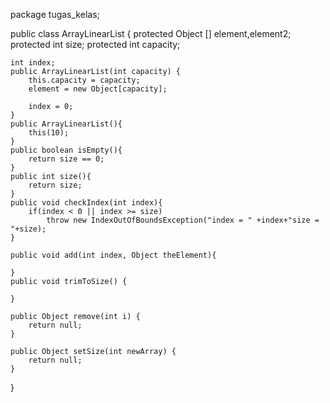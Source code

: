 package tugas_kelas;

public class ArrayLinearList {
    protected Object [] element,element2;
    protected int size;
    protected int capacity;
    
    int index;
    public ArrayLinearList(int capacity) {
        this.capacity = capacity;
        element = new Object[capacity];

        index = 0;
    }
    public ArrayLinearList(){
        this(10);
    }
    public boolean isEmpty(){
        return size == 0;
    } 
    public int size(){
        return size;
    }
    public void checkIndex(int index){
        if(index < 0 || index >= size)
            throw new IndexOutOfBoundsException("index = " +index+"size = "+size);
    }
    
    public void add(int index, Object theElement){        
        
    }
    public void trimToSize() {
       
    }

    public Object remove(int i) {
        return null;
    }

    public Object setSize(int newArray) {
        return null;
    }
}
